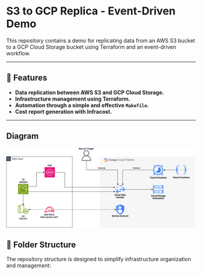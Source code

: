 # S3 to GCP Replica - Event-Driven Demo

This repository contains a demo for replicating data from an AWS S3 bucket to a GCP Cloud Storage bucket using Terraform and an event-driven workflow.

---

## 🚀 Features

- **Data replication between AWS S3 and GCP Cloud Storage.**
- **Infrastructure management using Terraform.**
- **Automation through a simple and effective `Makefile`.**
- **Cost report generation with Infracost.**

---
## Diagram
![aws-gcp](drawio/s3-to-gcp.drawio.png)

## 📂 Folder Structure

The repository structure is designed to simplify infrastructure organization and management:

